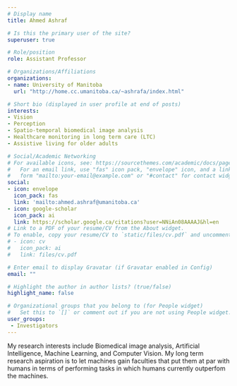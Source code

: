 ```yaml
---
# Display name
title: Ahmed Ashraf

# Is this the primary user of the site?
superuser: true

# Role/position
role: Assistant Professor

# Organizations/Affiliations
organizations:
- name: University of Manitoba
  url: "http://home.cc.umanitoba.ca/~ashrafa/index.html"

# Short bio (displayed in user profile at end of posts)
interests:
- Vision
- Perception
- Spatio-temporal biomedical image analysis
- Healthcare monitoring in long term care (LTC)
- Assistive living for older adults

# Social/Academic Networking
# For available icons, see: https://sourcethemes.com/academic/docs/page-builder/#icons
#   For an email link, use "fas" icon pack, "envelope" icon, and a link in the
#   form "mailto:your-email@example.com" or "#contact" for contact widget.
social:
- icon: envelope
  icon_pack: fas
  link: 'mailto:ahmed.ashraf@umanitoba.ca'
- icon: google-scholar
  icon_pack: ai
  link: https://scholar.google.ca/citations?user=NNiAn08AAAAJ&hl=en
# Link to a PDF of your resume/CV from the About widget.
# To enable, copy your resume/CV to `static/files/cv.pdf` and uncomment the lines below.
# - icon: cv
#   icon_pack: ai
#   link: files/cv.pdf

# Enter email to display Gravatar (if Gravatar enabled in Config)
email: ""

# Highlight the author in author lists? (true/false)
highlight_name: false

# Organizational groups that you belong to (for People widget)
#   Set this to `[]` or comment out if you are not using People widget.
user_groups:
 - Investigators
---
```

My research interests include Biomedical image analysis, Artificial Intelligence, Machine Learning, and Computer Vision. My long term research aspiration is to let machines gain faculties that put them at par with humans in terms of performing tasks in which humans currently outperfom the machines.
